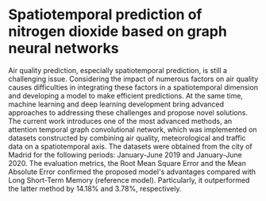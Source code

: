 # Spatiotemporal prediction of nitrogen dioxide based on graph neural networks

Air quality prediction, especially spatiotemporal prediction, is still a challenging issue. Considering the impact of numerous factors on air quality causes difficulties in integrating these factors in a spatiotemporal dimension and developing a model to make efficient predictions. At the same time, machine learning and deep learning development bring advanced approaches to addressing these challenges and propose novel solutions. The current work introduces one of the most advanced methods, an attention temporal graph convolutional network, which was implemented on datasets constructed by combining air quality, meteorological and traffic data on a spatiotemporal axis. The datasets were obtained from the city of Madrid for the following periods: January-June 2019 and January-June 2020. The evaluation metrics, the Root Mean Square Error and the Mean Absolute Error confirmed the proposed model's advantages compared with Long Short-Term Memory (reference model). Particularly, it outperformed the latter method by 14.18\% and 3.78\%, respectively.
